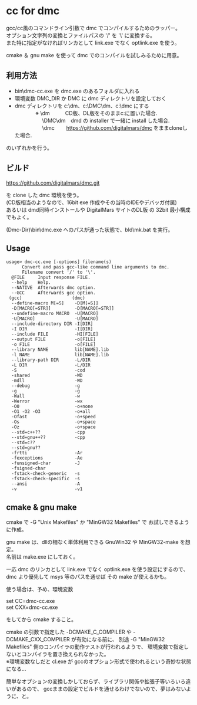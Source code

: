 # cc for dmc

gcc/cc風のコマンドライン引数で dmc でコンパイルするためのラッパー。  
オプション文字列の変換とファイルパスの '/' を '\\' に変換する。  
また特に指定がなければリンカとして link.exe でなく optlink.exe を使う。

cmake ＆ gnu make を使って dmc でのコンパイルを試しみるために用意。

## 利用方法

- bin\dmc-cc.exe を dmc.exe のあるフォルダに入れる
- 環境変数 DMC_DIR か DMC に dmc ディレクトリを設定しておく
- dmc ディレクトリを c:\dm、c:\DMC\dm、c:\dmc にする  
　　　　※ \dm　　　CD版、DL版をそのままc:に置いた場合.  
　　　　　 \DMC\dm　dmd の installer で一緒に install した場合.  
　　　　　 \dmc　　 https://github.com/digitalmars/dmc をままcloneした場合.

のいずれかを行う。

## ビルド

https://github.com/digitalmars/dmc.git

を clone した dmc 環境を使う。  
(CD版相当のようなので、16bit exe 作成やその当時のIDEやデバッガ付属)  
あるいは dmd同時インストールや DigitalMars サイトのDL版
の 32bit 最小構成でもよく。

(Dmc-Dir)\bin\dmc.exe へのパスが通った状態で、bld\mk.bat を実行。

## Usage

```
usage> dmc-cc.exe [-options] filename(s)
      Convert and pass gcc-like command line arguments to dmc.
      Filename convert '/' to '\'.
  @FILE     Input response FILE.
  --help    Help.
  --NATIVE  Afterwards dmc option.
  --GCC     Afterwards gcc option.
 (gcc)                   (dmc)
  --define-macro M[=S]    -D[M[=S]]
  -D[MACRO[=STR]]         -D[MACRO[=STR]]
  --undefine-macro MACRO  -U[MACRO]
  -U[MACRO]               -U[MACRO]
  --include-directory DIR -I[DIR]
  -I DIR                  -I[DIR]
  --include FILE          -HI[FILE]
  --output FILE           -o[FILE]
  -o FILE                 -o[FILE]
  --library NAME          lib[NAME].lib
  -l NAME                 lib[NAME].lib
  --library-path DIR      -L/DIR
  -L DIR                  -L/DIR
  -S                      -cod
  -shared                 -WD
  -mdll                   -WD
  --debug                 -g
  -g                      -g
  -Wall                   -w
  -Werror                 -wx
  -O0                     -o+none
  -O1 -O2 -O3             -o+all
  -Ofast                  -o+speed
  -Os                     -o+space
  -Oz                     -o+space
  --std=c++??             -cpp
  --std=gnu++??           -cpp
  --std=c??               
  --std=gnu??             
  -frtti                  -Ar
  -fexceptions            -Ae
  -funsigned-char         -J
  -fsigned-char           
  -fstack-check-generic   -s
  -fstack-check-specific  -s
  --ansi                  -A
  -v                      -v1
```

## cmake & gnu make

cmake で -G "Unix Makefiles" か "MinGW32 Makefiles" で
お試しできるように作成。  

gnu make は、dllの柵なく単体利用できる GnuWin32 や MinGW32-make を想定。  
名前は make.exe にしておく。

一応 dmc のリンカとして link.exe でなく optlink.exe を使う設定にするので、
dmc より優先して msys 等のパスを通せば その make が使えるかも。

使う場合は、予め、環境変数

set CC=dmc-cc.exe  
set CXX=dmc-cc.exe

をしてから cmake すること。

cmake の引数で指定した -DCMAKE_C_COMPILER や -DCMAKE_CXX_COMPILER が有効になる前に、
別途 -G "MinGW32 Makefiles" 側のコンパイラの動作テストが行われるようで、
環境変数で指定しないとコンパイラを置き換えられなかった。  
※環境変数なしだと cl.exe が gccのオプション形式で使われるという奇妙な状態になる…

簡単なオプションの変換しかしておらず、ライブラリ関係や拡張子等いろいろ違いがあるので、
gccままの設定でビルドを通せるわけでないので、夢はみないように、と。
